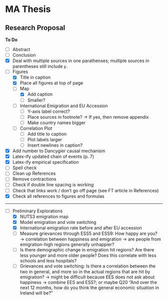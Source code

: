 # MA Thesis

## Research Proposal

**To Do**
- [ ] Abstract
- [ ] Conclusion
- [x] Deal with multiple sources in one parathenses; multiple sources in parentheses still include `p. `
- [ ] Figures
	- [x] Title in caption
	- [x] Place all figures at top of page
	- [ ] Map
		- [x] Add caption
		- [ ] Smaller?
	- [ ] International Emigration and EU Accession
		- [ ] Y-axis label correct?
		- [ ] Place sources in footnote? → If yes, then remove appendix
		- [ ] Make country names bigger
	- [ ] Correlation Plot
		- [ ] Add title to caption
		- [ ] Plot labels larger
		- [ ] Insert newlines in caption?
- [x] Add number to Dancygier causal mechanism
- [x] Latex-ify updated chain of events (p. 7)
- [x] Latex-ify empirical specification
- [ ] Spell check
- [ ] Clean up References
- [ ] Remove contractions
- [ ] Check if double line spacing is working
- [ ] Check that links work / don’t go off page (see FT article in References)
- [x] Check all references to figures and formulas
---
- [ ] Preliminary Explorations
	- [x] NUTS3 emigration map
	- [x] Model emigration and vote switching
	- [x] International emigration rate before and after EU accession
	- [ ] Measure grievances through ESS5 and ESS9: How happy are you? → correlation between happiness and emigration → are people from emigration-high regions generally unhappier?
	- [ ] Is there demographic change in emigration hit regions? Are there less younger and more older people? Does this correlate with less schools and less hospitals?
	- [ ] Grievances and vote switching: Is there a correlation between the two in general, and more so in the actual regions that are hit by emigration? → might be difficult because EES does not ask about happiness → combine EES and ESS?; or maybe Q20 “And over the next 12 months, how do you think the general economic situation in Ireland will be?”
